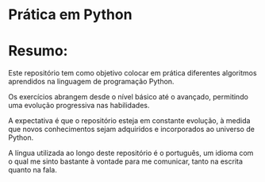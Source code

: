 # Prática em Python

# Resumo:

Este repositório tem como objetivo colocar em prática diferentes algoritmos aprendidos na linguagem de programação Python.

Os exercícios abrangem desde o nível básico até o avançado, permitindo uma evolução progressiva nas habilidades.

A expectativa é que o repositório esteja em constante evolução, à medida que novos conhecimentos sejam adquiridos e incorporados ao universo de Python.

A língua utilizada ao longo deste repositório é o português, um idioma com o qual me sinto bastante à vontade para me comunicar, tanto na escrita quanto na fala.






